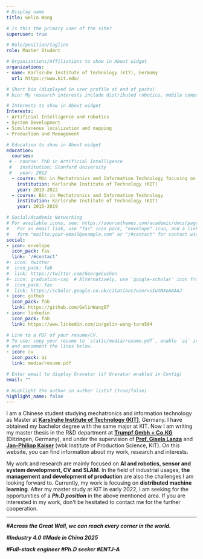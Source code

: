 ```yaml
---
# Display name
title: Gelin Wang

# Is this the primary user of the site?
superuser: true

# Role/position/tagline
role: Master Student

# Organizations/Affiliations to show in About widget
organizations:
- name: Karlsruhe Institute of Technology (KIT), Germamy
  url: https://www.kit.edu/

# Short bio (displayed in user profile at end of posts)
# bio: My research interests include distributed robotics, mobile computing and programmable matter.

# Interests to show in About widget
Interests:
- Artificial Intelligence and robotics
- System Development
- Simultaneous localization and mapping
- Production and Management

# Education to show in About widget
education:
  courses:
 # - course: PhD in Artificial Intelligence
 #   institution: Stanford University
 #   year: 2012
  - course: MSc in Mechatronics and Information Technology focusing on robotics 
    institution: Karlsruhe Institute of Technology (KIT)
    year: 2019-2022
  - course: BSc in Mechatronics and Information Technology
    institution: Karlsruhe Institute of Technology (KIT)
    year: 2015-2019

# Social/Academic Networking
# For available icons, see: https://sourcethemes.com/academic/docs/page-builder/#icons
#   For an email link, use "fas" icon pack, "envelope" icon, and a link in the
#   form "mailto:your-email@example.com" or "/#contact" for contact widget.
social:
- icon: envelope
  icon_pack: fas
  link: '/#contact'
#- icon: twitter
#  icon_pack: fab
#  link: https://twitter.com/GeorgeCushen
#- icon: graduation-cap  # Alternatively, use `google-scholar` icon from `ai` icon pack
#  icon_pack: fas
#  link: https://scholar.google.co.uk/citations?user=sIwtMXoAAAAJ
- icon: github
  icon_pack: fab
  link: https://github.com/GelinWang07
- icon: linkedin
  icon_pack: fab
  link: https://www.linkedin.com/in/gelin-wang-taro504

# Link to a PDF of your resume/CV.
# To use: copy your resume to `static/media/resume.pdf`, enable `ai` icons in `params.toml`, 
# and uncomment the lines below.
- icon: cv
  icon_pack: ai
  link: media/resume.pdf

# Enter email to display Gravatar (if Gravatar enabled in Config)
email: ""

# Highlight the author in author lists? (true/false)
highlight_name: false
---
```

I am a Chinese student studying mechatronics and information technology as Master at **[Karslruhe Institute of Technology (KIT)](https://www.kit.edu/)**, Germany. I have obtained my bachelor degree with the same major at KIT. Now I am writing my master thesis in the R&D department at **[Trumpf Gmbh + Co.KG](https://www.trumpf.com/)** (Ditzingen, Germany), and under the supervision of **[Prof. Gisela Lanza](https://www.wbk.kit.edu/21_90.php)** and **[Jan-Philipp Kaiser](https://www.wbk.kit.edu/21_3748.php)** (wbk Institute of Production Science, KIT). On this website, you can find information about my work, research and interests. 

My work and research are mainly focused on **AI and robotics, sensor and system development, CV and SLAM**. In the field of industrial usages, **the management and development of production** are also the challenges I am looking forward to. Currently, my work is focusing on **distributed machine learning**. After my master study at KIT in early 2022, I am seeking for the opportunities of a ***Ph.D position*** in the above mentioned area. If you are interested in my work, don't be hesitated to contact me for the further cooperation.
***
***#Across the Great Wall, we can reach every corner in the world.***

***#Industry 4.0 #Made in China 2025***

***#Full-stack engineer #Ph.D seeker #ENTJ-A***
